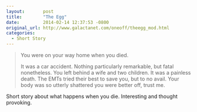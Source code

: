 ```yaml
---
layout:       post
title:        "The Egg"
date:         2014-02-14 12:37:53 -0800
original_url: http://www.galactanet.com/oneoff/theegg_mod.html
categories:
  - Short Story
---
```




 >  You were on your way home when you died. 
 > 
 >  It was a car accident. Nothing particularly remarkable, but fatal nonetheless. You left behind a wife and two children. It was a painless death. The EMTs tried their best to save you, but to no avail. Your body was so utterly shattered you were better off, trust me. 

 Short story about what happens when you die. Interesting and thought provoking.

 
